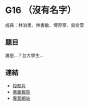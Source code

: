 G16 （沒有名字） 
======================

成員：林泊里、林書敏、傅羿寧、吳俞萱


## 題目

誰是...？台大學生...


## 連結

<!-- 請記得修改下方的相對路徑及連結 -->

- [投影片](./G16_slides.pdf)
- [書面報告](./G16_report.pdf)  
- [專案網站](https://fufuisme.github.io/fuyu/)

